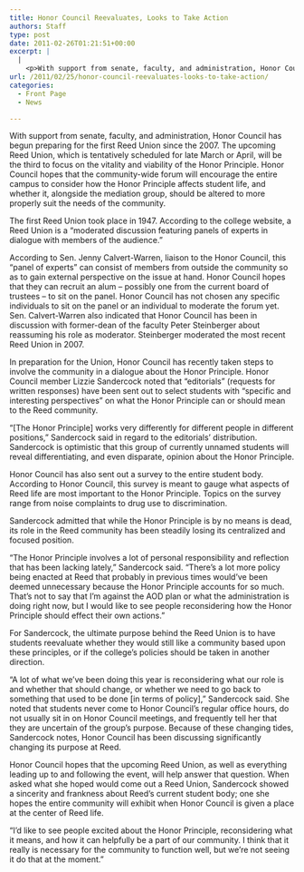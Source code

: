 ```yaml
---
title: Honor Council Reevaluates, Looks to Take Action
authors: Staff
type: post
date: 2011-02-26T01:21:51+00:00
excerpt: |
  |
    <p>With support from senate, faculty, and administration, Honor Council has begun preparing for the first Reed Union since the 2007. The upcoming Reed Union, which is tentatively scheduled for late March or April, will be the third to focus on the vitality and viability of the Honor Principle. Honor Council hopes that the community-wide forum will encourage the entire campus to consider how the Honor Principle affects student life, and whether it, alongside the mediation group, should be altered to more properly suit the needs of the community.</p>
url: /2011/02/25/honor-council-reevaluates-looks-to-take-action/
categories:
  - Front Page
  - News

---
```

With support from senate, faculty, and administration, Honor Council has begun preparing for the first Reed Union since the 2007. The upcoming Reed Union, which is tentatively scheduled for late March or April, will be the third to focus on the vitality and viability of the Honor Principle. Honor Council hopes that the community-wide forum will encourage the entire campus to consider how the Honor Principle affects student life, and whether it, alongside the mediation group, should be altered to more properly suit the needs of the community.

The first Reed Union took place in 1947. According to the college website, a Reed Union is a “moderated discussion featuring panels of experts in dialogue with members of the audience.”

According to Sen. Jenny Calvert-Warren, liaison to the Honor Council, this “panel of experts” can consist of members from outside the community so as to gain external perspective on the issue at hand. Honor Council hopes that they can recruit an alum – possibly one from the current board of trustees – to sit on the panel. Honor Council has not chosen any specific individuals to sit on the panel or an individual to moderate the forum yet. Sen. Calvert-Warren also indicated that Honor Council has been in discussion with former-dean of the faculty Peter Steinberger about reassuming his role as moderator. Steinberger moderated the most recent Reed Union in 2007.

In preparation for the Union, Honor Council has recently taken steps to involve the community in a dialogue about the Honor Principle. Honor Council member Lizzie Sandercock noted that “editorials” (requests for written responses) have been sent out to select students with “specific and interesting perspectives” on what the Honor Principle can or should mean to the Reed community.

“[The Honor Principle] works very differently for different people in different positions,” Sandercock said in regard to the editorials’ distribution. Sandercock is optimistic that this group of currently unnamed students will reveal differentiating, and even disparate, opinion about the Honor Principle.

Honor Council has also sent out a survey to the entire student body. According to Honor Council, this survey is meant to gauge what aspects of Reed life are most important to the Honor Principle. Topics on the survey range from noise complaints to drug use to discrimination.

Sandercock admitted that while the Honor Principle is by no means is dead, its role in the Reed community has been steadily losing its centralized and focused position.

“The Honor Principle involves a lot of personal responsibility and reflection that has been lacking lately,” Sandercock said. “There’s a lot more policy being enacted at Reed that probably in previous times would’ve been deemed unnecessary because the Honor Principle accounts for so much. That’s not to say that I’m against the AOD plan or what the administration is doing right now, but I would like to see people reconsidering how the Honor Principle should effect their own actions.”

For Sandercock, the ultimate purpose behind the Reed Union is to have students reevaluate whether they would still like a community based upon these principles, or if the college’s policies should be taken in another direction.

“A lot of what we’ve been doing this year is reconsidering what our role is and whether that should change, or whether we need to go back to something that used to be done [in terms of policy],” Sandercock said. She noted that students never come to Honor Council’s regular office hours, do not usually sit in on Honor Council meetings, and frequently tell her that they are uncertain of the group’s purpose. Because of these changing tides, Sandercock notes, Honor Council has been discussing significantly changing its purpose at Reed.

Honor Council hopes that the upcoming Reed Union, as well as everything leading up to and following the event, will help answer that question. When asked what she hoped would come out a Reed Union, Sandercock showed a sincerity and frankness about Reed’s current student body; one she hopes the entire community will exhibit when Honor Council is given a place at the center of Reed life.

“I’d like to see people excited about the Honor Principle, reconsidering what it means, and how it can helpfully be a part of our community. I think that it really is necessary for the community to function well, but we’re not seeing it do that at the moment.”